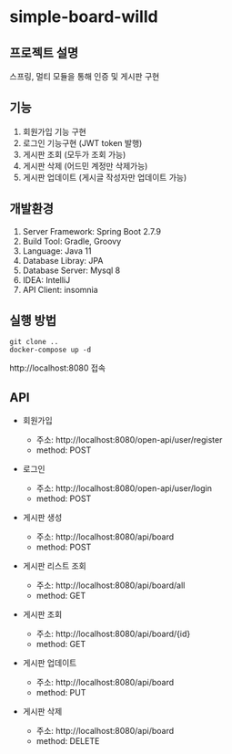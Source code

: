 # simple-board-willd

## 프로젝트 설명
스프링, 멀티 모듈을 통해 인증 및 게시판 구현

## 기능
1. 회원가입 기능 구현
2. 로그인 기능구현 (JWT token 발행)
3. 게시판 조회 (모두가 조회 가능)
4. 게시판 삭제 (어드민 계정만 삭제가능)
5. 게시판 업데이트 (게시글 작성자만 업데이트 가능)

## 개발환경
1. Server Framework: Spring Boot 2.7.9
2. Build Tool: Gradle, Groovy
3. Language: Java 11
4. Database Libray: JPA
5. Database Server: Mysql 8
6. IDEA: IntelliJ
7. API Client: insomnia
      
## 실행 방법
```
git clone ..
docker-compose up -d
```
http://localhost:8080 접속

## API
* 회원가입
  - 주소: http://localhost:8080/open-api/user/register
  - method: POST

* 로그인
  - 주소: http://localhost:8080/open-api/user/login
  - method: POST
  
* 게시판 생성
  - 주소: http://localhost:8080/api/board
  - method: POST
    
* 게시판 리스트 조회
  - 주소: http://localhost:8080/api/board/all
  - method: GET

* 게시판 조회
  - 주소: http://localhost:8080/api/board/{id}
  - method: GET
 
* 게시판 업데이트
  - 주소: http://localhost:8080/api/board
  - method: PUT
   
* 게시판 삭제
  - 주소: http://localhost:8080/api/board
  - method: DELETE
